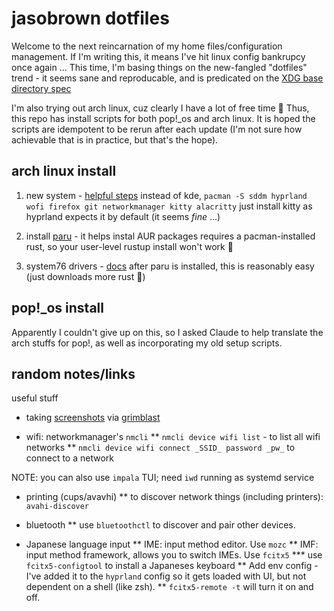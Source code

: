 # jasobrown dotfiles 

Welcome to the next reincarnation of my home files/configuration management.
If I'm writing this, it means I've hit linux config bankrupcy once again ...
This time, I'm basing things on the new-fangled "dotfiles" trend - it seems sane
and reproducable, and is predicated on the [XDG base directory spec](https://specifications.freedesktop.org/basedir-spec/latest/)

I'm also trying out arch linux, cuz clearly I have a lot of free time :shrug:
Thus, this repo has install scripts for both pop!_os and arch linux. It is
hoped the scripts are idempotent to be rerun after each update (I'm not sure
how achievable that is in practice, but that's the hope).

## arch linux install

1. new system - [helpful steps](https://linuxiac.com/arch-linux-install/)
instead of kde, `pacman -S sddm hyprland wofi firefox git networkmanager kitty alacritty`
just install kitty as hyprland expects it by default (it seems _fine_ ...)

2. install [paru](https://github.com/Morganamilo/paru) - it helps instal AUR packages
requires a pacman-installed rust, so your user-level rustup install won't work :facepalm:

3. system76 drivers - [docs](https://support.system76.com/articles/system76-driver/#arch---using-an-aur-helper)
after paru is installed, this is reasonably easy (just downloads more rust :shrug:)

## pop!_os install

Apparently I couldn't give up on this, so I asked Claude to help translate the arch stuffs for pop!,
as well as incorporating my old setup scripts.

## random notes/links
useful stuff

* taking [screenshots](https://itsfoss.com/taking-screenshots-hyprland) via [grimblast](https://github.com/hyprwm/contrib/blob/main/grimblast/grimblast)

* wifi: networkmanager's `nmcli`
** `nmcli device wifi list` - to list all wifi networks
** `nmcli device wifi connect _SSID_ password _pw_` to connect to a network

NOTE: you can also use `impala` TUI; need `iwd` running as systemd service

* printing (cups/avavhi)
** to discover network things (including printers): `avahi-discover`

* bluetooth
** use `bluetoothctl` to discover and pair other devices.

* Japanese language input
** IME: input method editor. Use `mozc`
** IMF: input method framework, allows you to switch IMEs. Use `fcitx5`
*** use `fcitx5-configtool` to install a Japaneses keyboard
** Add env config - I've added it to the `hyprland` config so it gets loaded with UI, but not dependent on a shell (like zsh).
** `fcitx5-remote -t` will turn it on and off.

